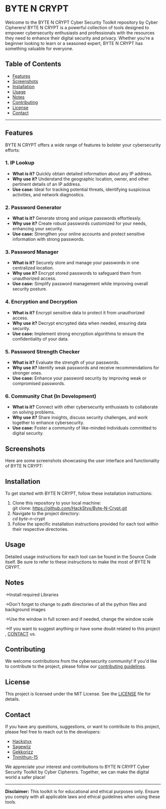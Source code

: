 # BYTE N CRYPT

Welcome to the BYTE N CRYPT Cyber Security Toolkit repository by Cyber Cipherers! BYTE N CRYPT is a powerful collection of tools designed to empower cybersecurity enthusiasts and professionals with the resources they need to enhance their digital security and privacy. Whether you're a beginner looking to learn or a seasoned expert, BYTE N CRYPT has something valuable for everyone.

## Table of Contents
- [Features](#features)
- [Screenshots](#screenshots)
- [Installation](#installation)
- [Usage](#usage)
- [Notes](#notes)
- [Contributing](#contributing)
- [License](#license)
- [Contact](#contact)

---

## Features

BYTE N CRYPT offers a wide range of features to bolster your cybersecurity efforts:

### 1. IP Lookup
- **What is it?** Quickly obtain detailed information about any IP address.
- **Why use it?** Understand the geographic location, owner, and other pertinent details of an IP address.
- **Use case:** Ideal for tracking potential threats, identifying suspicious activities, and network diagnostics.

### 2. Password Generator
- **What is it?** Generate strong and unique passwords effortlessly.
- **Why use it?** Create robust passwords customized for your needs, enhancing your security.
- **Use case:** Strengthen your online accounts and protect sensitive information with strong passwords.

### 3. Password Manager
- **What is it?** Securely store and manage your passwords in one centralized location.
- **Why use it?** Encrypt stored passwords to safeguard them from unauthorized access.
- **Use case:** Simplify password management while improving overall security posture.

### 4. Encryption and Decryption
- **What is it?** Encrypt sensitive data to protect it from unauthorized access.
- **Why use it?** Decrypt encrypted data when needed, ensuring data security.
- **Use case:** Implement strong encryption algorithms to ensure the confidentiality of your data.

### 5. Password Strength Checker
- **What is it?** Evaluate the strength of your passwords.
- **Why use it?** Identify weak passwords and receive recommendations for stronger ones.
- **Use case:** Enhance your password security by improving weak or compromised passwords.

### 6. Community Chat (In Development)
- **What is it?** Connect with other cybersecurity enthusiasts to collaborate on solving problems.
- **Why use it?** Share insights, discuss security challenges, and work together to enhance cybersecurity.
- **Use case:** Foster a community of like-minded individuals committed to digital security.

## Screenshots

Here are some screenshots showcasing the user interface and functionality of BYTE N CRYPT:



## Installation

To get started with BYTE N CRYPT, follow these installation instructions:

1. Clone this repository to your local machine:                    
   git clone: https://github.com/HackStyx/Byte-N-Crypt.git
2. Navigate to the project directory:                              
       _cd byte-n-crypt_
3. Follow the specific installation instructions provided for each tool within their respective directories.

## Usage

Detailed usage instructions for each tool can be found in the Source Code itself. Be sure to refer to these instructions to make the most of BYTE N CRYPT.

## Notes

->Install required Libraries

->Don't forget to change to path directories of all the python     files and background images

->Use the window in full screen and if needed, change the window  scale

->If you want to suggest anything or have some doubt related to this project , [CONTACT](Contact.md) us.



## Contributing

We welcome contributions from the cybersecurity community! If you'd like to contribute to the project, please follow our [contributing guidelines](CONTRIBUTING.md).

## License

This project is licensed under the MIT License. See the [LICENSE](LICENSE) file for details.

## Contact

If you have any questions, suggestions, or want to contribute to this project, please feel free to reach out to the developers:

- [Hackstyx](https://github.com/hackstyx)
- [Sagewiiz](https://github.com/sagewiiz)
- [Gekkorizz](https://github.com/gekkorizz)
- [Tnmithun-15](https://github.com/tnmithun-15)

We appreciate your interest and contributions to BYTE N CRYPT Cyber Security Toolkit by Cyber Cipherers. Together, we can make the digital world a safer place!

---

**Disclaimer:** This toolkit is for educational and ethical purposes only. Ensure you comply with all applicable laws and ethical guidelines when using these tools.
